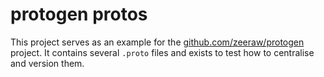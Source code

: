 # protogen protos
This project serves as an example for the [github.com/zeeraw/protogen](https://github.com/zeeraw/protogen) project. It contains several `.proto` files and exists to test how to centralise and version them.